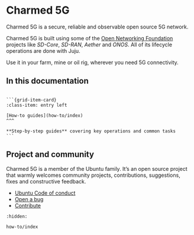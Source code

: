 # Charmed 5G

Charmed 5G is a secure, reliable and observable open source 5G network.

Charmed 5G is built using some of the [Open Networking Foundation](https://opennetworking.org/) 
projects like *SD-Core*, *SD-RAN*, *Aether* and *ONOS*. All of its lifecycle operations are done 
with Juju.

Use it in your farm, mine or oil rig, wherever you need 5G connectivity.

## In this documentation

````{grid} 1 1 2 2

```{grid-item-card}
:class-item: entry left

[How-to guides](how-to/index)
^^^

**Step-by-step guides** covering key operations and common tasks
```

````

## Project and community

Charmed 5G is a member of the Ubuntu family. It’s an open source project that warmly welcomes community projects, contributions, suggestions, fixes and constructive feedback.

- [Ubuntu Code of conduct](https://ubuntu.com/community/ethos/code-of-conduct)
- [Open a bug](https://github.com/canonical/charmed-5g/issues)
- [Contribute](https://github.com/canonical/charmed-5g/)

```{toctree}
:hidden:

how-to/index
```
